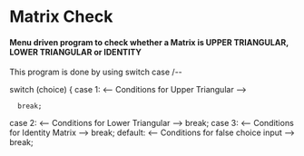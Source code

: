 # Matrix Check

#### Menu driven program to check whether a Matrix is UPPER TRIANGULAR, LOWER TRIANGULAR or IDENTITY

This program is done by using switch case /--

switch (choice) {
  case 1:
      <-- Conditions for Upper Triangular -->
      
      break;
  case 2:
      <-- Conditions for Lower Triangular -->
      break;
  case 3:
      <-- Conditions for Identity Matrix -->
      break;
  default:
      <-- Conditions for false choice input -->
      break;
